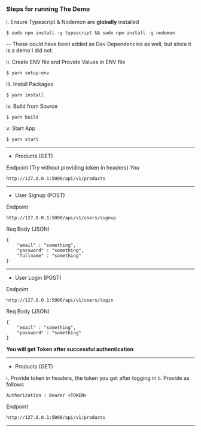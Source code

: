 <h3>Steps for running The Demo</h3>

i. Ensure Typescript & Nodemon are <strong>globally</strong> installed
```
$ sudo npm install -g typescript && sudo npm install -g nodemon
```

-- These could have been added as Dev Dependencies as well, but since it is a demo I did not.

ii. Create ENV file and Provide Values in ENV file
```
$ yarn setup-env
```

iii. Install Packages
```
$ yarn install
```

iv. Build from Source
```
$ yarn build
```

v. Start App
```
$ yarn start
```

------------------------------
- Products (GET)

Endpoint (Try without providing token in headers)
<em> You </em>
```
http://127.0.0.1:5000/api/v1/products
```

-------------------------
- User Signup (POST)

Endpoint
```
http://127.0.0.1:5000/api/v1/users/signup
```

Req Body (JSON)
```
{
	"email" : "something",
	"password" : "something",
	"fullname" : "something"
}
```
-----------------------
- User Login (POST)

Endpoint
```
http://127.0.0.1:5000/api/v1/users/login
```

Req Body (JSON)
```
{
	"email" : "something",
	"password" : "something"
}
```
<strong>You will get Token after successful authentication</strong>

------------------------

- Products (GET)

i. Provide token in headers, the token you get after logging in
ii. Provide as follows
```
Authorization : Bearer <TOKEN>
```

Endpoint 
```
http://127.0.0.1:5000/api/v1/products
```

------------------------